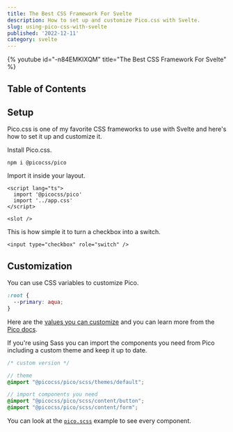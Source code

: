 ```yaml
---
title: The Best CSS Framework For Svelte
description: How to set up and customize Pico.css with Svelte.
slug: using-pico-css-with-svelte
published: '2022-12-11'
category: svelte
---
```


{% youtube id="-n84EMKIXQM" title="The Best CSS Framework For Svelte" %}

## Table of Contents

## Setup

Pico.css is one of my favorite CSS frameworks to use with Svelte and here's how to set it up and customize it.

Install Pico.css.

```shell:terminal
npm i @picocss/pico
```

Import it inside your layout.

```svelte:+layout.svelte showLineNumbers
<script lang="ts">
  import '@picocss/pico'
  import '../app.css'
</script>

<slot />
```

This is how simple it to turn a checkbox into a switch.

```svelte:+page.svelte showLineNumbers
<input type="checkbox" role="switch" />
```

## Customization

You can use CSS variables to customize Pico.

```css:app.css showLineNumbers
:root {
  --primary: aqua;
}
```

Here are the [values you can customize](https://github.com/picocss/pico/blob/master/css/themes/default.css) and you can learn more from the [Pico docs](https://picocss.com/docs/customization.html).

If you're using Sass you can import the components you need from Pico including a custom theme and keep it up to date.

```scss:app.scss showLineNumbers
/* custom version */

// theme
@import "@picocss/pico/scss/themes/default";

// import components you need
@import "@picocss/pico/scss/content/button";
@import "@picocss/pico/scss/content/form";
```

You can look at the [`pico.scss`](https://github.com/picocss/pico/blob/master/scss/pico.scss) example to see every component.
